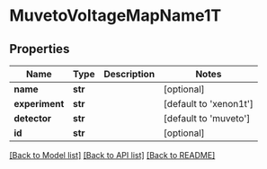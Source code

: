 # MuvetoVoltageMapName1T

## Properties
Name | Type | Description | Notes
------------ | ------------- | ------------- | -------------
**name** | **str** |  | [optional] 
**experiment** | **str** |  | [default to 'xenon1t']
**detector** | **str** |  | [default to 'muveto']
**id** | **str** |  | [optional] 

[[Back to Model list]](../README.md#documentation-for-models) [[Back to API list]](../README.md#documentation-for-api-endpoints) [[Back to README]](../README.md)


